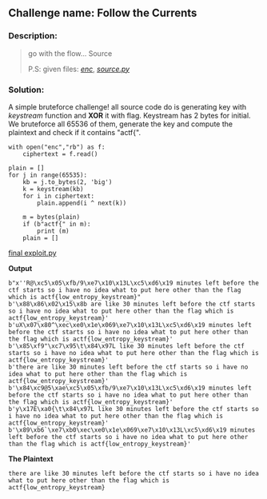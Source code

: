 ## Challenge name:	Follow the Currents

### Description:
> go with the flow... Source
> 
> P.S: given files: *[enc](./enc)*, *[source.py](./source.py)*

### Solution:

A simple bruteforce challenge! all source code do is generating key with *keystream* function and **XOR** it with flag. Keystream has 2 bytes for initial. We bruteforce all 65536 of them, generate the key and compute the plaintext and check if it contains "actf{".

    with open("enc","rb") as f:
        ciphertext = f.read()
        
    plain = []
    for j in range(65535):
        kb = j.to_bytes(2, 'big')
        k = keystream(kb)
        for i in ciphertext:
            plain.append(i ^ next(k))
            
        m = bytes(plain)
        if (b"actf{" in m):
            print (m)
        plain = []

[final exploit.py](./exploit.py)

**Output**

    b"x''R@\xc5\x05\xfb/9\xe7\x10\x13L\xc5\xd6\x19 minutes left before the ctf starts so i have no idea what to put here other than the flag which is actf{low_entropy_keystream}"
    b'\x88\x86\x02\x15\x8b are like 30 minutes left before the ctf starts so i have no idea what to put here other than the flag which is actf{low_entropy_keystream}'
    b'uX\x07\x80^\xec\xe0\x1e\x069\xe7\x10\x13L\xc5\xd6\x19 minutes left before the ctf starts so i have no idea what to put here other than the flag which is actf{low_entropy_keystream}'
    b'\x85\xf9"\xc7\x95\t\x84\x97L like 30 minutes left before the ctf starts so i have no idea what to put here other than the flag which is actf{low_entropy_keystream}'
    b'there are like 30 minutes left before the ctf starts so i have no idea what to put here other than the flag which is actf{low_entropy_keystream}'
    b'\x84\xc9@5\xae\xc5\x05\xfb/9\xe7\x10\x13L\xc5\xd6\x19 minutes left before the ctf starts so i have no idea what to put here other than the flag which is actf{low_entropy_keystream}'
    b'y\x17E\xa0{\t\x84\x97L like 30 minutes left before the ctf starts so i have no idea what to put here other than the flag which is actf{low_entropy_keystream}'
    b'\x89\xb6`\xe7\xb0\xec\xe0\x1e\x069\xe7\x10\x13L\xc5\xd6\x19 minutes left before the ctf starts so i have no idea what to put here other than the flag which is actf{low_entropy_keystream}'

**The Plaintext**

    there are like 30 minutes left before the ctf starts so i have no idea what to put here other than the flag which is actf{low_entropy_keystream}
